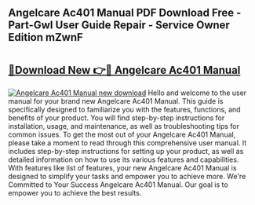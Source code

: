 ## Angelcare Ac401 Manual PDF Download Free - Part-GwI User Guide Repair - Service Owner Edition mZwnF

# <h2><a href="http://bc29793.oget.top/?id=Angelcare+Ac401+Manual">🔗Download New 👉🔴 Angelcare Ac401 Manual</a></h2>

[![Angelcare Ac401 Manual new download](https://i.imgur.com/5g1atiW.png)](http://bc29793.oget.top/?id=Angelcare+Ac401+Manual)
Hello and welcome to the user manual for your brand new Angelcare Ac401 Manual. This guide is specifically designed to familiarize you with the features, functions, and benefits of your product. You will find step-by-step instructions for installation, usage, and maintenance, as well as troubleshooting tips for common issues. To get the most out of your Angelcare Ac401 Manual, please take a moment to read through this comprehensive user manual. It includes step-by-step instructions for setting up your product, as well as detailed information on how to use its various features and capabilities. With features like list of features, your new Angelcare Ac401 Manual is designed to simplify your tasks and empower you to achieve more. We're Committed to Your Success Angelcare Ac401 Manual. Our goal is to empower you to achieve the best results.
